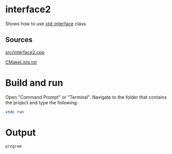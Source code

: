 # interface2

Shows how to use [xtd::interface](../../../../src/xtd.core/include/xtd/interface.h) class.

## Sources

[src/interface2.cpp](src/interface2.cpp)

[CMakeLists.txt](CMakeLists.txt)

# Build and run

Open "Command Prompt" or "Terminal". Navigate to the folder that contains the project and type the following:

```cmake
xtdc run
```

# Output

```
program
```
